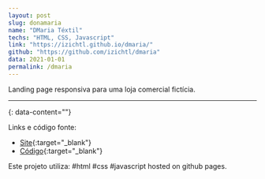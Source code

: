 ```yaml
---
layout: post
slug: donamaria
name: "DMaria Téxtil"
techs: "HTML, CSS, Javascript"
link: "https://izichtl.github.io/dmaria/"
github: "https://github.com/izichtl/dmaria"
data: 2021-01-01
permalink: /dmaria
---
```


Landing page responsiva para uma loja comercial fictícia.

---
{: data-content=""}

Links e código fonte:
- [Site](https://izichtl.github.io/dmaria/){:target="_blank"}
- [Código](https://github.com/izichtl/dmaria){:target="_blank"}

Este projeto utiliza: #html #css #javascript hosted on github pages.



